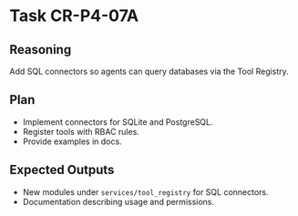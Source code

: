 # Task CR-P4-07A
## Reasoning
Add SQL connectors so agents can query databases via the Tool Registry.
## Plan
- Implement connectors for SQLite and PostgreSQL.
- Register tools with RBAC rules.
- Provide examples in docs.
## Expected Outputs
- New modules under `services/tool_registry` for SQL connectors.
- Documentation describing usage and permissions.
